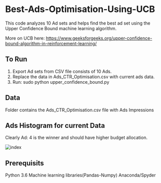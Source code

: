 # Best-Ads-Optimisation-Using-UCB
This code analyzes 10 Ad sets and helps find the best ad set using the Upper Confidence Bound machine learning algorithm.

More on UCB here: https://www.geeksforgeeks.org/upper-confidence-bound-algorithm-in-reinforcement-learning/

## To Run
1) Export Ad sets from CSV file consists of 10 Ads.
2) Replace the data in Ads_CTR_Optimisation.csv with current ads data.
3) Run: sudo python upper_confidence_bound.py 

## Data
Folder contains the Ads_CTR_Optimisation.csv file with Ads Impressions

## Ads Histogram for current Data
Clearly Ad: 4 is the winner and should have higher budget allocation.

![index](https://user-images.githubusercontent.com/54019001/184544892-1680de0c-e6d8-4326-9fb2-7478612bb249.png)

## Prerequisits
Python 3.6
Machine learning libraries(Pandas-Numpy)
Anaconda/Spyder

